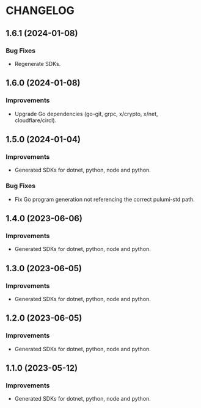 CHANGELOG
=========

## 1.6.1 (2024-01-08)

### Bug Fixes

- Regenerate SDKs.

## 1.6.0 (2024-01-08)

### Improvements 

- Upgrade Go dependencies (go-git, grpc, x/crypto, x/net, cloudflare/circl).

## 1.5.0 (2024-01-04)

### Improvements 

- Generated SDKs for dotnet, python, node and python.

### Bug Fixes

- Fix Go program generation not referencing the correct pulumi-std path.

## 1.4.0 (2023-06-06)

### Improvements 

- Generated SDKs for dotnet, python, node and python.

## 1.3.0 (2023-06-05)

### Improvements 

- Generated SDKs for dotnet, python, node and python.

## 1.2.0 (2023-06-05)

### Improvements 

- Generated SDKs for dotnet, python, node and python.

## 1.1.0 (2023-05-12)

### Improvements 

- Generated SDKs for dotnet, python, node and python.

